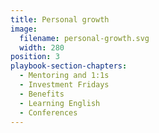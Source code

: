 ```yaml
---
title: Personal growth
image:
  filename: personal-growth.svg
  width: 280
position: 3
playbook-section-chapters:
  - Mentoring and 1:1s
  - Investment Fridays
  - Benefits
  - Learning English
  - Conferences
---
```

